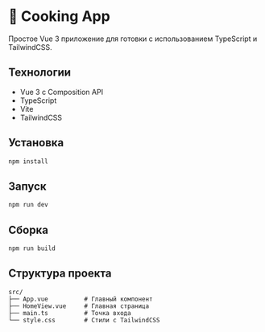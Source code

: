 # 🍳 Cooking App

Простое Vue 3 приложение для готовки с использованием TypeScript и TailwindCSS.

## Технологии

- Vue 3 с Composition API
- TypeScript
- Vite
- TailwindCSS

## Установка

```bash
npm install
```

## Запуск

```bash
npm run dev
```

## Сборка

```bash
npm run build
```

## Структура проекта

```
src/
├── App.vue          # Главный компонент
├── HomeView.vue     # Главная страница
├── main.ts          # Точка входа
└── style.css        # Стили с TailwindCSS
```
